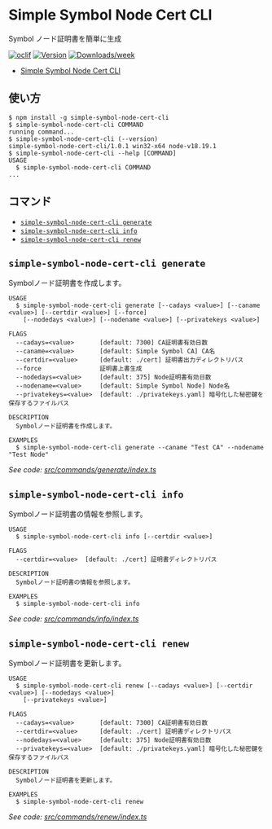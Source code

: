 # Simple Symbol Node Cert CLI

Symbol ノード証明書を簡単に生成

[![oclif](https://img.shields.io/badge/cli-oclif-brightgreen.svg)](https://oclif.io)
[![Version](https://img.shields.io/npm/v/simple-symbol-node-cert-cli.svg)](https://npmjs.org/package/simple-symbol-node-cert-cli)
[![Downloads/week](https://img.shields.io/npm/dw/simple-symbol-node-cert-cli.svg)](https://npmjs.org/package/simple-symbol-node-cert-cli)

<!-- toc -->
* [Simple Symbol Node Cert CLI](#simple-symbol-node-cert-cli)
<!-- tocstop -->

## 使い方

<!-- usage -->
```sh-session
$ npm install -g simple-symbol-node-cert-cli
$ simple-symbol-node-cert-cli COMMAND
running command...
$ simple-symbol-node-cert-cli (--version)
simple-symbol-node-cert-cli/1.0.1 win32-x64 node-v18.19.1
$ simple-symbol-node-cert-cli --help [COMMAND]
USAGE
  $ simple-symbol-node-cert-cli COMMAND
...
```
<!-- usagestop -->

## コマンド

<!-- commands -->
* [`simple-symbol-node-cert-cli generate`](#simple-symbol-node-cert-cli-generate)
* [`simple-symbol-node-cert-cli info`](#simple-symbol-node-cert-cli-info)
* [`simple-symbol-node-cert-cli renew`](#simple-symbol-node-cert-cli-renew)

## `simple-symbol-node-cert-cli generate`

Symbolノード証明書を作成します。

```
USAGE
  $ simple-symbol-node-cert-cli generate [--cadays <value>] [--caname <value>] [--certdir <value>] [--force]
    [--nodedays <value>] [--nodename <value>] [--privatekeys <value>]

FLAGS
  --cadays=<value>       [default: 7300] CA証明書有効日数
  --caname=<value>       [default: Simple Symbol CA] CA名
  --certdir=<value>      [default: ./cert] 証明書出力ディレクトリパス
  --force                証明書上書生成
  --nodedays=<value>     [default: 375] Node証明書有効日数
  --nodename=<value>     [default: Simple Symbol Node] Node名
  --privatekeys=<value>  [default: ./privatekeys.yaml] 暗号化した秘密鍵を保存するファイルパス

DESCRIPTION
  Symbolノード証明書を作成します。

EXAMPLES
  $ simple-symbol-node-cert-cli generate --caname "Test CA" --nodename "Test Node"
```

_See code: [src/commands/generate/index.ts](https://github.com/ccHarvestasya/simple-symbol-node-cert-cli/blob/v1.0.1/src/commands/generate/index.ts)_

## `simple-symbol-node-cert-cli info`

Symbolノード証明書の情報を参照します。

```
USAGE
  $ simple-symbol-node-cert-cli info [--certdir <value>]

FLAGS
  --certdir=<value>  [default: ./cert] 証明書ディレクトリパス

DESCRIPTION
  Symbolノード証明書の情報を参照します。

EXAMPLES
  $ simple-symbol-node-cert-cli info
```

_See code: [src/commands/info/index.ts](https://github.com/ccHarvestasya/simple-symbol-node-cert-cli/blob/v1.0.1/src/commands/info/index.ts)_

## `simple-symbol-node-cert-cli renew`

Symbolノード証明書を更新します。

```
USAGE
  $ simple-symbol-node-cert-cli renew [--cadays <value>] [--certdir <value>] [--nodedays <value>]
    [--privatekeys <value>]

FLAGS
  --cadays=<value>       [default: 7300] CA証明書有効日数
  --certdir=<value>      [default: ./cert] 証明書ディレクトリパス
  --nodedays=<value>     [default: 375] Node証明書有効日数
  --privatekeys=<value>  [default: ./privatekeys.yaml] 暗号化した秘密鍵を保存するファイルパス

DESCRIPTION
  Symbolノード証明書を更新します。

EXAMPLES
  $ simple-symbol-node-cert-cli renew
```

_See code: [src/commands/renew/index.ts](https://github.com/ccHarvestasya/simple-symbol-node-cert-cli/blob/v1.0.1/src/commands/renew/index.ts)_
<!-- commandsstop -->
